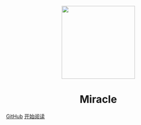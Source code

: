 <p align="center">
<img src="https://my-lottery.oss-cn-shanghai.aliyuncs.com/lottery/image-20220902100823092.png" width="200" height="200"/>
</p>
<h1 align="center">Miracle</h1>

[GitHub](https://github.com/M1sury)
[开始阅读](#miracle)

